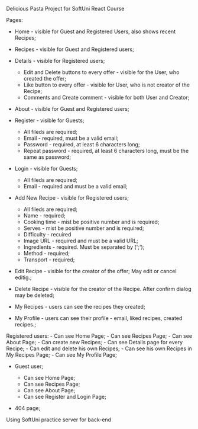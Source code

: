 Delicious Pasta Project for SoftUni React Course

Pages:
- Home - visible for Guest and Registered Users, also shows recent Recipes;

- Recipes - visible for Guest and Registered users;

- Details - visible for Registered users;
    - Edit and Delete buttons to every offer - visible for the User, who created the offer;
    - Like button to every offer - visible for User, who is not creator of the Recipe;
    - Comments and Create comment - visible for both User and Creator;

- About - visible for Guest and Registered users;

- Register - visible for Guests;
    - All fileds are required;
    - Email - required, must be a valid email;
    - Password - required, at least 6 characters long;
    - Repeat password - required, at least 6 characters long, must be the same as password;

- Login - visible for Guests;
    - All fileds are required;
    - Email - required and must be a valid email;

- Add New Recipe - visible for Registered users;
    - All fileds are required;
    - Name - required;
    - Cooking time - mist be positive number and is required;
    - Serves - mist be positive number and is required;
    - Difficulty - recuired
    - Image URL - required and must be a valid URL;
    - Ingredients - required. Must be separated by (';');
    - Method - required;
    - Transport - required;
   
- Edit Recipe - visible for the creator of the offer; May edit or cancel editig.;

- Delete Recipe - visible for the creator of the Recipe. After confirm dialog may be deleted;

- My Recipes - users can see the recipes they created;

- My Profile - users can see their profile - email, liked recipes, created recipes.;

Registered users:
    - Can see Home Page;
    - Can see Recipes Page;
    - Can see About Page;
    - Can create new Recipes;
    - Can see Details page for every Recipe;
    - Can edit and delete his own Recipes;
    - Can see his own Recipes in My Recipes Page;
    - Can see My Profile Page;

- Guest user;
    - Can see Home Page;    
    - Can see Recipes Page;
    - Can see About Page;
    - Can see Register and Login Page;

- 404 page; 




Using SoftUni practice server for back-end